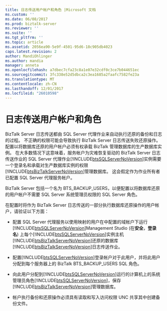 ```yaml
---
title: 日志传送用户帐户和角色 |Microsoft 文档
ms.custom: ''
ms.date: 06/08/2017
ms.prod: biztalk-server
ms.reviewer: ''
ms.suite: ''
ms.tgt_pltfrm: ''
ms.topic: article
ms.assetid: 2056ea90-5e9f-4501-95d6-18c905db4023
caps.latest.revision: 2
author: MandiOhlinger
ms.author: mandia
manager: anneta
ms.openlocfilehash: a7dbec7cfa23c8a1e07e32cdf0c3ce7b044651ec
ms.sourcegitcommit: 3fc338e52d5dbca2c3ea1685a2faafc7582fe23a
ms.translationtype: MT
ms.contentlocale: zh-CN
ms.lasthandoff: 12/01/2017
ms.locfileid: "26010598"
---
```

# <a name="log-shipping-user-accounts-and-roles"></a>日志传送用户帐户和角色
BizTalk Server 日志传送都由 SQL Server 代理作业来自动执行还原的备份和日志的过程。 不正确的权限可能会导致执行 BizTalk Server 日志传送失败还原操作。 配置以将数据库还原的用户帐户必须有权承载 BizTalk 管理数据库的生产数据库实例。 在大多数情况下这意味着，服务帐户为灾难恢复驱动的 BizTalk Server 日志传送作业的 SQL Server 代理作业[!INCLUDE[btsSQLServerNoVersion](../includes/btssqlservernoversion-md.md)]实例需要一个登录名和承载对生产数据库实例的权限[!INCLUDE[btsBizTalkServerNoVersion](../includes/btsbiztalkservernoversion-md.md)]管理数据库。 这会假定作为作业所有者已配置 SQL Server 代理服务帐户。  
  
 BizTalk Server 包括一个名为 BTS_BACKUP_USERS，以便配置以将数据库还原的用户帐户不需要 SQL Server 系统管理员权限的 SQL Server 角色。  
  
 在配置时将作为 BizTalk Server 日志传送的一部分执行数据库还原操作的用户帐户，请验证以下方面：  
  
-   配置 SQL Server 代理服务以使用映射的用户在中配置的域帐户下运行[!INCLUDE[btsSQLServerNoVersion](../includes/btssqlservernoversion-md.md)]Management Studio (在**安全**，**登录名**) 上每个[!INCLUDE[btsSQLServerNoVersion](../includes/btssqlservernoversion-md.md)]实例主机[!INCLUDE[btsBizTalkServerNoVersion](../includes/btsbiztalkservernoversion-md.md)]还原的数据库[!INCLUDE[btsBizTalkServerNoVersion](../includes/btsbiztalkservernoversion-md.md)]日志传送作业。  
  
-   配置[!INCLUDE[btsSQLServerNoVersion](../includes/btssqlservernoversion-md.md)]登录帐户对于此用户，并将此用户分配到每个服务器上的 BizTalk BTS_BACKUP_USERS SQL 角色。  
  
-   向此用户分配到[!INCLUDE[btsSQLServerNoVersion](../includes/btssqlservernoversion-md.md)]运行的计算机上的系统管理员角色[!INCLUDE[btsSQLServerNoVersion](../includes/btssqlservernoversion-md.md)]，保存[!INCLUDE[btsBizTalkServerNoVersion](../includes/btsbiztalkservernoversion-md.md)]管理数据库。  
  
-   帐户执行备份和还原操作必须具有读取和写入访问权限 UNC 共享其中创建备份文件。